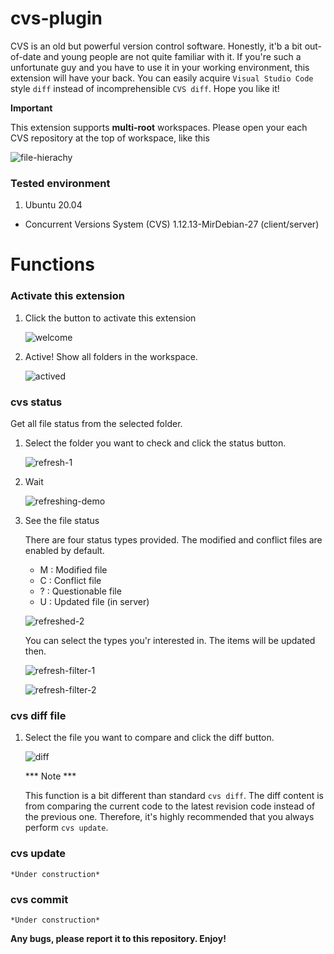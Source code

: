 # cvs-plugin

CVS is an old but powerful version control software. Honestly, it'b a bit out-of-date and young people are not quite familiar with it. If you're such a unfortunate guy and you have to use it in your working environment, this extension will have your back. You can easily acquire `Visual Studio Code` style `diff` instead of incomprehensible `CVS diff`. Hope you like it!

**Important**

This extension supports **multi-root** workspaces. Please open your each CVS repository at the top of workspace, like this

![file-hierachy](resources%5Creadme%5Cfile-hierachy.png)

### Tested environment

  1. Ubuntu 20.04
   * Concurrent Versions System (CVS) 1.12.13-MirDebian-27 (client/server)

# Functions

### Activate this extension

1. Click the button to activate this extension

    ![welcome](/resources/readme/welcome.png "Welcome page")

2. Active! Show all folders in the workspace.
   
   ![actived](/resources/readme/actived.png "Active page")

### cvs status

Get all file status from the selected folder.

1. Select the folder you want to check and click the status button.

    ![refresh-1](/resources/readme/refresh-1.png "Refresh 1")

2. Wait

    ![refreshing-demo](/resources/readme/refreshing-demo.png "Refreshing Demo")

3. See the file status

    There are four status types provided. The modified and conflict files are enabled by default.
    * M : Modified file
    * C : Conflict file
    * ? : Questionable file
    * U : Updated file (in server)

    ![refreshed-2](/resources/readme/refresh-2.png "Refresh 2")

    You can select the types you'r interested in. The items will be updated then.

    ![refresh-filter-1](/resources/readme/refresh-filter-1.png "Filter 1")

    ![refresh-filter-2](/resources/readme/refresh-filter-2.png "Filter 2")


### cvs diff file

1. Select the file you want to compare and click the diff button.

    ![diff](/resources/readme/diff.png "Diff")

    *** Note ***
    
    This function is a bit different than standard `cvs diff`. The diff content is from comparing the current code to the latest revision code instead of the previous one. Therefore, it's highly recommended that you always perform `cvs update`.

### cvs update

    *Under construction*

### cvs commit

    *Under construction*



**Any bugs, please report it to this repository. Enjoy!**
